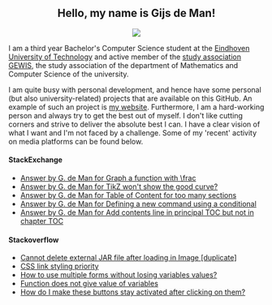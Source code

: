 <h2 align="center"> Hello, my name is Gijs de Man! </h2>

<p align="center">
  <a href="https://github.com/gijsdeman/github-readme-stats">
    <img align="center" src="https://github-readme-stats.vercel.app/api?username=gijsdeman&count_private=true&include_all_commits=true&show_icons=true&hide_title=true" />
  </a>
</p>


I am a third year Bachelor's Computer Science student at the [Eindhoven University of Technology][tue] and active member of the [study association GEWIS][GEWIS], the study association of the department of Mathematics and Computer Science of the university.

I am quite busy with personal development, and hence have some personal (but also university-related) projects that are available on this GitHub. An example of such an project is [my website][website]. Furthermore, I am a hard-working person and always try to get the best out of myself. I don't like cutting corners and strive to deliver the absolute best I can. I have a clear vision of what I want and I'm not faced by a challenge. Some of my 'recent' activity on media platforms can be found below.

#### StackExchange
<!-- TEX:START -->
- [Answer by G. de Man for Graph a function with \frac](https://tex.stackexchange.com/questions/554838/graph-a-function-with-frac/554839#554839)
- [Answer by G. de Man for TikZ won't show the good curve?](https://tex.stackexchange.com/questions/554828/tikz-wont-show-the-good-curve/554830#554830)
- [Answer by G. de Man for Table of Content for too many sections](https://tex.stackexchange.com/questions/554576/table-of-content-for-too-many-sections/554577#554577)
- [Answer by G. de Man for Defining a new command using a conditional](https://tex.stackexchange.com/questions/554444/defining-a-new-command-using-a-conditional/554453#554453)
- [Answer by G. de Man for Add contents line in principal TOC but not in chapter TOC](https://tex.stackexchange.com/questions/554424/add-contents-line-in-principal-toc-but-not-in-chapter-toc/554447#554447)
<!-- TEX:END -->

#### Stackoverflow
<!-- STACK:START -->
- [Cannot delete external JAR file after loading in Image [duplicate]](https://stackoverflow.com/questions/63012824/cannot-delete-external-jar-file-after-loading-in-image)
- [CSS link styling priority](https://stackoverflow.com/questions/43761006/css-link-styling-priority)
- [How to use multiple forms without losing variables values?](https://stackoverflow.com/questions/43736692/how-to-use-multiple-forms-without-losing-variables-values)
- [Function does not give value of variables](https://stackoverflow.com/questions/40863710/function-does-not-give-value-of-variables)
- [How do I make these buttons stay activated after clicking on them?](https://stackoverflow.com/questions/40725906/how-do-i-make-these-buttons-stay-activated-after-clicking-on-them)
<!-- STACK:END -->

[tue]: https://www.tue.nl/en/
[GEWIS]: https://gewis.nl
[website]: https://gijsdeman.nl

